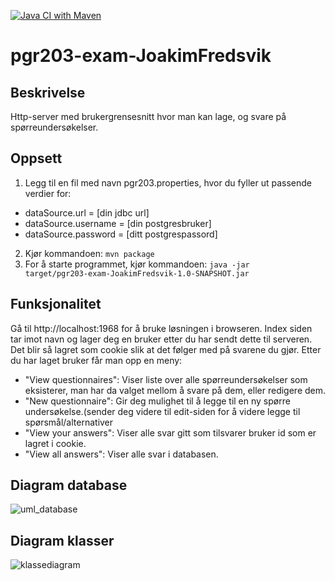 [![Java CI with Maven](https://github.com/kristiania-pgr203-2021/pgr203-exam-JoakimFredsvik/actions/workflows/maven.yml/badge.svg)](https://github.com/kristiania-pgr203-2021/pgr203-exam-JoakimFredsvik/actions/workflows/maven.yml)
# pgr203-exam-JoakimFredsvik
## Beskrivelse
Http-server med brukergrensesnitt hvor man kan lage, og svare på spørreundersøkelser.

## Oppsett
1. Legg til en fil med navn pgr203.properties, hvor du fyller ut passende verdier for: 
  - dataSource.url = [din jdbc url]
  - dataSource.username = [din postgresbruker] 
  - dataSource.password = [ditt postgrespassord]
2. Kjør kommandoen: <code>mvn package</code>
3. For å starte programmet, kjør kommandoen: <code>java -jar target/pgr203-exam-JoakimFredsvik-1.0-SNAPSHOT.jar</code>

## Funksjonalitet
Gå til http://localhost:1968 for å bruke løsningen i browseren.
Index siden tar imot navn og lager deg en bruker etter du har sendt dette til serveren. Det blir så lagret som cookie slik at det følger med på svarene du gjør.
Etter du har laget bruker får man opp en meny:
  - "View questionnaires": Viser liste over alle spørreundersøkelser som eksisterer, man har da valget mellom å svare på dem, eller redigere dem.
  - "New questionnaire": Gir deg mulighet til å legge til en ny spørre undersøkelse.(sender deg videre til edit-siden for å videre legge til spørsmål/alternativer
  - "View your answers": Viser alle svar gitt som tilsvarer bruker id som er lagret i cookie.
  - "View all answers": Viser alle svar i databasen. 

## Diagram database
![uml_database](https://user-images.githubusercontent.com/71790015/141684484-4277c2cc-b9ed-4cba-8b20-d91dd6d07d23.png)

## Diagram klasser
![klassediagram](https://user-images.githubusercontent.com/71790015/141684817-e5ca68ae-8245-4631-9bb1-be97f0bb733a.png)
